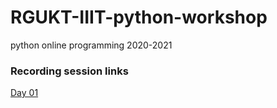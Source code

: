# RGUKT-IIIT-python-workshop
python online programming 2020-2021


### Recording session links

[Day 01](https://drive.google.com/drive/folders/1XG0VA7sNji2k8v-6JEHy7g8hb094YRwS?usp=sharing)
